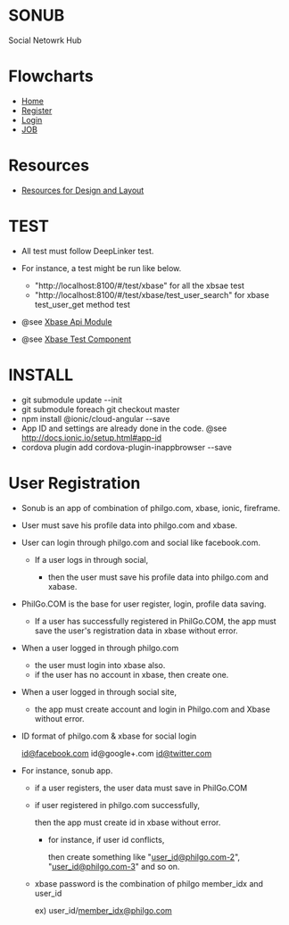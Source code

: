 # SONUB

Social Netowrk Hub

# Flowcharts

* [Home](https://docs.google.com/drawings/d/1vq_-wilfcf8XVJ-xC7CZagOiZ09LrjUEXcPJsrRltQ4/edit)
* [Register](https://docs.google.com/drawings/d/1Bw22pNiOE5jLUcLCUPVnxVidpg_mE_GCm2zPfCwQJdk/edit)
* [Login](https://docs.google.com/drawings/d/1KIF1dG8AqVWj5qQ6Y5PS3SeMZRJ50JAK5d1hdje4flc/edit)
* [JOB](https://docs.google.com/drawings/d/1oTbPXtTxVlZIzGnPcPzTIYC1d6bcL5vvxMCUpf8pxIs/edit)


# Resources

* [Resources for Design and Layout](https://drive.google.com/drive/u/0/folders/0B4u3qiWTgOC-UVA1ZkFkYjlQNk0)



# TEST

* All test must follow DeepLinker test.
* For instance, a test might be run like below.

    * "http://localhost:8100/#/test/xbase" for all the xbsae test
    * "http://localhost:8100/#/test/xbase/test_user_search" for xbase test_user_get method test

* @see [Xbase Api Module](https://github.com/thruthesky/xbase-api/blob/master/xbase-api-module.ts)
* @see [Xbase Test Component](https://github.com/thruthesky/xbase-api/blob/master/xbase-test.ts)




# INSTALL

* git submodule update --init
* git submodule foreach git checkout master
* npm install @ionic/cloud-angular --save
* App ID and settings are already done in the code. @see http://docs.ionic.io/setup.html#app-id
* cordova plugin add cordova-plugin-inappbrowser --save



# User Registration

* Sonub is an app of combination of philgo.com, xbase, ionic, fireframe.

* User must save his profile data into philgo.com and xbase.

* User can login through philgo.com and social like facebook.com.

    * If a user logs in through social,

        * then the user must save his profile data into philgo.com and xabase.


* PhilGo.COM is the base for user register, login, profile data saving.

    * If a user has successfully registered in PhilGo.COM,
        the app must save the user's registration data in xbase without error.


* When a user logged in through philgo.com
    * the user must login into xbase also.
    * if the user has no account in xbase, then create one.

* When a user logged in through social site,
    * the app must create account and login in Philgo.com and Xbase without error.


* ID format of philgo.com & xbase for social login

    id@facebook.com
    id@google+.com
    id@twitter.com



* For instance, sonub app.

    * if a user registers, the user data must save in PhilGo.COM

    * if user registered in philgo.com successfully,

        then the app must create id in xbase without error.

        * for instance, if user id conflicts,

            then create something like
                "user_id@philgo.com-2", "user_id@philgo.com-3" and so on.
     
     * xbase password is the combination of philgo member_idx and user_id

        ex) user_id/member_idx@philgo.com



